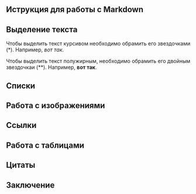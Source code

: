 ## Иструкция для работы с Markdown

## Выделение текста

Чтобы выделить текст курсивом необходимо обрамить его звездочками (*). Например, *вот так*.

Чтобы выделить текст полужирным, необходимо обрамить его двойным звездочкаи (**). Например, **вот так**.
 

## Списки

## Работа с изображениями

## Ссылки

## Работа с таблицами

## Цитаты

## Заключение